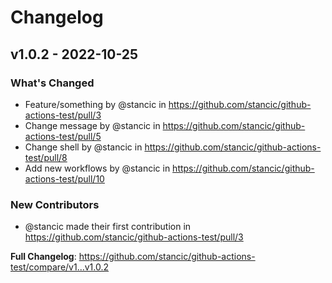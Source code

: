 # Changelog

## v1.0.2 - 2022-10-25

### What's Changed

- Feature/something by @stancic in https://github.com/stancic/github-actions-test/pull/3
- Change message by @stancic in https://github.com/stancic/github-actions-test/pull/5
- Change shell by @stancic in https://github.com/stancic/github-actions-test/pull/8
- Add new workflows by @stancic in https://github.com/stancic/github-actions-test/pull/10

### New Contributors

- @stancic made their first contribution in https://github.com/stancic/github-actions-test/pull/3

**Full Changelog**: https://github.com/stancic/github-actions-test/compare/v1...v1.0.2
